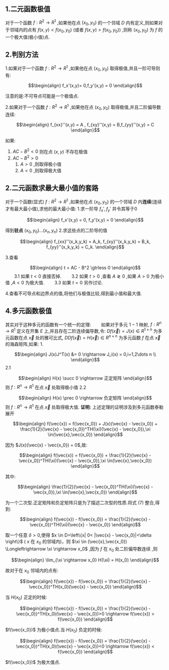 ## 1.二元函数极值
对于一个函数 $f:R^2 \rightarrow R^1$ ,如果他在点 $(x_0,y_0)$ 的一个邻域 $D$ 内有定义,则如果对于邻域内的点有 $f(x,y) <f(x_0,y_0)$ (或者 $f(x,y)>f(x_0,y_0)$) ,则称 $(x_0,y_0)$ 为 $f$ 的一个极大值(极小值)点.

## 2.判别方法

1.如果对于一个函数 $f:R^2 \rightarrow R^1$ ,如果他在点 $(x_0,y_0)$ 取得极值,并且一阶可导则有:

$$\begin{align}
    f_x'(x,y)= 0,f_y'(x,y) = 0
\end{align}$$

注意的是:不可导点可能是一个极值点.


2.如果对于一个函数 $f:R^2 \rightarrow R^1$ ,如果他在点 $(x_0,y_0)$ 取得极值,并且二阶偏导数连续:

$$\begin{align}
    f_{xx}''(x,y) = A , f_{xy}''(x,y) = B,f_{yy}''(x,y) = C
\end{align}$$

如果:
1. $AC-B^2<0$ 则在点 $(x,y)$ 不存在极值
2. $AC-B^2>0$ 
   1. $A>0$ ,则取得极小值
   2. $A<0$ ,则取得极大值

## 2.二元函数求最大最小值的套路
对于一个函数(显式) $f:R^2 \rightarrow R^1$ ,如果他在点 $(x_0,y_0)$ 的一个邻域 $D$ 内**连续**(连续才有最大最小值),求他的最大最小值:
1.求一阶导 $f_x',f_y'$ 并令其等于0

$$\begin{align}
    f_x'(x,y) = 0, f_y'(x,y) = 0
\end{align}$$

得到**驻点** $(x_0,y_0) \dots (x_n,y_n)$
2.求这些点的二阶导的值

$$\begin{align}
    f_{xx}''(x_k,y_k) = A_k, f_{xy}''(x_k,y_k) = B_k, f_{yy}''(x_k,y_k) = C_k.
\end{align}$$

3.查看

$$\begin{align}
    t = AC - B^2 \gtrless 0
\end{align}$$
&emsp;&emsp;3.1 如果 $t <0$ 直接否掉.
&emsp;&emsp;3.2 如果 $t >0$ ,查看 $A \gtrless 0$ ,如果 $A>0$ 为极小值 ,$A<0$ 为极大值.
&emsp;&emsp;3.3 如果 $t = 0$ 另作讨论.

4.查看不可导点和边界点的值,将他们与极值比较,得到最小值和最大值.

## 4.多元函数极值
其实对于这种多元的函数有一个统一的定理:
&emsp;&emsp;如果对于多元 $1-1$ 映射, $f:R^n \rightarrow R^1$ 定义在开集 $E$ 上,并且存在二阶连续偏导数,令: $Df(\vec{x}) = J(x) \in R^{1 \times n}$ 为多元函数在点 $\vec{x}$ 处的雅可比式, $DDf(\vec{x}) = H(\vec{x}) \in R^{n \times n}$ 为多元函数 $f$ 在点 $\vec{x}$ 的海森矩阵,如果:
1.

$$\begin{align}
    J(x)J^T(x) &= 0 \rightarrow J_i(x) = 0,i=1,2\dots n \\
\end{align}$$
2.1

$$\begin{align}
    H(x) \succ 0 \rightarrow 正定矩阵
\end{align}$$
则 $f:R^n \rightarrow R^1$ 在点 $\vec{x}$ 处取得极小值
2.2

$$\begin{align}
    H(x) \prec 0 \rightarrow 负定矩阵
\end{align}$$
则 $f:R^n \rightarrow R^1$ 在点 $\vec{x}$ 处取得极大值.
**证明:**
上述定理的证明涉及到多元函数泰勒展开

$$\begin{align}
    f(\vec{x}) = f(\vec{x_0}) + J(x)(\vec{x} - \vec{x_0}) + \frac{1}{2}(\vec{x} - \vec{x_0})^TH(\xi)(\vec{x} - \vec{x_0}),\xi \in(\vec{x},\vec{x_0})
\end{align}$$

因为 $J(x)(\vec{x} - \vec{x_0}) = 0$,故:

$$\begin{align}
    f(\vec{x}) = f(\vec{x_0}) + \frac{1}{2}(\vec{x} - \vec{x_0})^TH(\xi)(\vec{x} - \vec{x_0}),\xi \in(\vec{x},\vec{x_0})
\end{align}$$

其中:

$$\begin{align}
    \frac{1}{2}(\vec{x} - \vec{x_0})^TH(\xi)(\vec{x} - \vec{x_0}),\xi \in(\vec{x},\vec{x_0})
\end{align}$$

为一个二次型.正定矩阵和负定矩阵只是为了描述二次型的性质.将式 $(7)$ 整合,得到:

$$\begin{align}
    f(\vec{x}) - f(\vec{x_0}) = \frac{1}{2}(\vec{x} - \vec{x_0})^TH(\xi)(\vec{x} - \vec{x_0})
\end{align}$$

取一个任意 $\delta >0$,使得 $x \in D=\left\{x| 0< |\vec{x} - \vec{x_0}|<\delta   \right\}$ ( $x$ 在 $x_0$ 的邻域内)，则 $\xi \in (\vec{x},\vec{x_0}) \Longleftrightarrow \xi \rightarrow x_0$ ,因为 $f$ 在 $x_0$ 处二阶偏导数连续 ,则 

$$\begin{align}
    \lim_{\xi \rightarrow x_0} H(\xi) = H(x_0)
\end{align}$$

故对于在 $x_0$ 邻域内的点有:

$$\begin{align}
     f(\vec{x}) - f(\vec{x_0}) = \frac{1}{2}(\vec{x} - \vec{x_0})^TH(x_0)(\vec{x} - \vec{x_0})
\end{align}$$

当 $H(x_0)$ 正定的时候: 

$$\begin{align}
    f(\vec{x}) - f(\vec{x_0}) = \frac{1}{2}(\vec{x} - \vec{x_0})^TH(x_0)(\vec{x} - \vec{x_0})>0 \rightarrow f(\vec{x}) > f(\vec{x_0})
\end{align}$$

$f(\vec{x_0})$ 为极小值点.当 $H(x_0)$ 负定的时候: 

$$\begin{align}
    f(\vec{x}) - f(\vec{x_0}) = \frac{1}{2}(\vec{x} - \vec{x_0})^TH(x_0)(\vec{x} - \vec{x_0})<0 \rightarrow f(\vec{x}) < f(\vec{x_0})
\end{align}$$

$f(\vec{x_0})$ 为极大值点.

